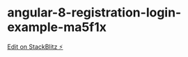 # angular-8-registration-login-example-ma5f1x

[Edit on StackBlitz ⚡️](https://stackblitz.com/edit/angular-8-registration-login-example-ma5f1x)